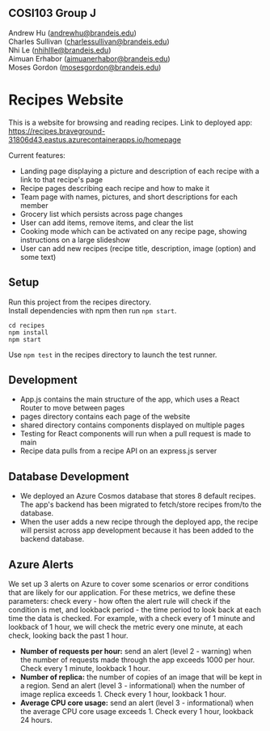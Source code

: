 ## COSI103 Group J
Andrew Hu (andrewhu@brandeis.edu)\
Charles Sullivan (charlessullivan@brandeis.edu)\
Nhi Le (nhihllle@brandeis.edu)\
Aimuan Erhabor (aimuanerhabor@brandeis.edu)\
Moses Gordon (mosesgordon@brandeis.edu)

# Recipes Website 

This is a website for browsing and reading recipes. Link to deployed app: https://recipes.braveground-31806d43.eastus.azurecontainerapps.io/homepage

Current features:
* Landing page displaying a picture and description of each recipe with a link to that recipe's page
* Recipe pages describing each recipe and how to make it
* Team page with names, pictures, and short descriptions for each member
* Grocery list which persists across page changes
* User can add items, remove items, and clear the list
* Cooking mode which can be activated on any recipe page, showing instructions on a large slideshow
* User can add new recipes (recipe title, description, image (option) and some text)

## Setup

Run this project from the recipes directory.\
Install dependencies with npm then run `npm start`.
```shell
cd recipes
npm install
npm start
```

Use `npm test` in the recipes directory to launch the test runner.

## Development
* App.js contains the main structure of the app, which uses a React Router to move between pages
* pages directory contains each page of the website
* shared directory contains components displayed on multiple pages
* Testing for React components will run when a pull request is made to main
* Recipe data pulls from a recipe API on an express.js server

## Database Development

* We deployed an Azure Cosmos database that stores 8 default recipes. The app's backend has been migrated to fetch/store recipes from/to the database.
* When the user adds a new recipe through the deployed app, the recipe will persist across app development because it has been added to the backend database. 

## Azure Alerts

We set up 3 alerts on Azure to cover some scenarios or error conditions that are likely for our application. For these metrics, we define these parameters: check every - how often the alert rule will check if the condition is met, and lookback period - the time period to look back at each time the data is checked. For example, with a check every of 1 minute and lookback of 1 hour, we will check the metric every one minute, at each check, looking back the past 1 hour.

* **Number of requests per hour:** send an alert (level 2 - warning) when the number of requests made through the app exceeds 1000 per hour. Check every 1 minute, lookback 1 hour.
* **Number of replica:** the number of copies of an image that will be kept in a region. Send an alert (level 3 - informational) when the number of image replica exceeds 1. Check every 1 hour, lookback 1 hour.
* **Average CPU core usage:** send an alert (level 3 - informational) when the average CPU core usage exceeds 1. Check every 1 hour, lookback 24 hours.
